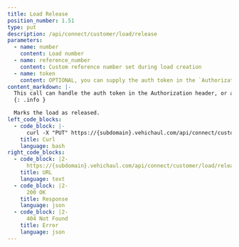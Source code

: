 ```yaml
---
title: Load Release
position_number: 1.51
type: put
description: /api/connect/customer/load/release
parameters:
  - name: number
    content: Load number
  - name: reference_number
    content: Custom reference number set during load creation
  - name: token
    content: OPTIONAL, you can supply the auth token in the `Authorization` header, or as a url param
content_markdown: |-
  This call can handle the auth token in the Authorization header, or as a url param.
  {: .info }

  Marks the load as released.
left_code_blocks:
  - code_block: |-
      curl -X "PUT" https://{subdomain}.vehichaul.com/api/connect/customer/load/release?number=123456
    title: Curl
    language: bash
right_code_blocks:
  - code_block: |2-
      https://{subdomain}.vehichaul.com/api/connect/customer/load/release?number=123456
    title: URL
    language: text
  - code_block: |2-
      200 OK
    title: Response
    language: json
  - code_block: |2-
      404 Not Found
    title: Error
    language: json
---
```

